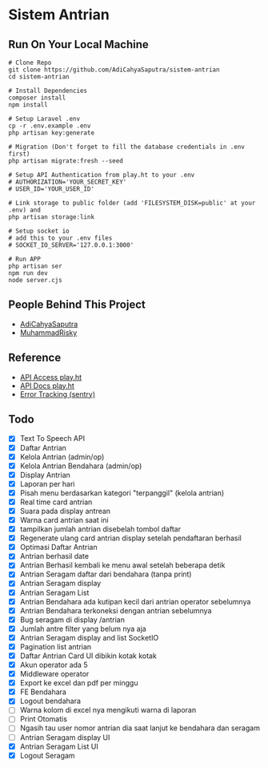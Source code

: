 # Sistem Antrian

## Run On Your Local Machine

```
# Clone Repo
git clone https://github.com/AdiCahyaSaputra/sistem-antrian
cd sistem-antrian

# Install Dependencies
composer install
npm install

# Setup Laravel .env
cp -r .env.example .env
php artisan key:generate

# Migration (Don't forget to fill the database credentials in .env first)
php artisan migrate:fresh --seed

# Setup API Authentication from play.ht to your .env
# AUTHORIZATION='YOUR_SECRET_KEY'
# USER_ID='YOUR_USER_ID'

# Link storage to public folder (add 'FILESYSTEM_DISK=public' at your .env) and
php artisan storage:link

# Setup socket io
# add this to your .env files
# SOCKET_IO_SERVER='127.0.0.1:3000'

# Run APP
php artisan ser
npm run dev
node server.cjs
```

## People Behind This Project

- [AdiCahyaSaputra](https://github.com/AdiCahyaSaputra)
- [MuhammadRisky](https://github.com/dante-heisenberg)

## Reference

- [API Access play.ht](https://play.ht/app/api-access)
- [API Docs play.ht](https://docs.play.ht/reference/api-getting-started)
- [Error Tracking (sentry)](https://docs.sentry.io/platforms/php/guides/laravel/)

## Todo

- [x] Text To Speech API
- [x] Daftar Antrian
- [x] Kelola Antrian (admin/op)
- [x] Kelola Antrian Bendahara (admin/op)
- [x] Display Antrian
- [x] Laporan per hari
- [x] Pisah menu berdasarkan kategori "terpanggil" (kelola antrian)
- [x] Real time card antrian
- [x] Suara pada display antrean
- [x] Warna card antrian saat ini
- [x] tampilkan jumlah antrian disebelah tombol daftar
- [x] Regenerate ulang card antrian display setelah pendaftaran berhasil  
- [x] Optimasi Daftar Antrian  
- [x] Antrian berhasil date  
- [x] Antrian Berhasil kembali ke menu awal setelah beberapa detik  
- [x] Antrian Seragam daftar dari bendahara (tanpa print)  
- [x] Antrian Seragam display  
- [x] Antrian Seragam List  
- [x] Antrian Bendahara ada kutipan kecil dari antrian operator sebelumnya  
- [x] Antrian Bendahara terkoneksi dengan antrian sebelumnya  
- [x] Bug seragam di display /antrian  
- [x] Jumlah antre filter yang belum nya aja  
- [x] Antrian Seragam display and list SocketIO  
- [x] Pagination list antrian  
- [x] Daftar Antrian Card UI dibikin kotak kotak  
- [x] Akun operator ada 5
- [x] Middleware operator
- [x] Export ke excel dan pdf per minggu  
- [x] FE Bendahara  
- [x] Logout bendahara  
- [ ] Warna kolom di excel nya mengikuti warna di laporan  
- [ ] Print Otomatis
- [ ] Ngasih tau user nomor antrian dia saat lanjut ke bendahara dan seragam  
- [ ] Antrian Seragam display UI  
- [x] Antrian Seragam List UI  
- [x] Logout Seragam  
